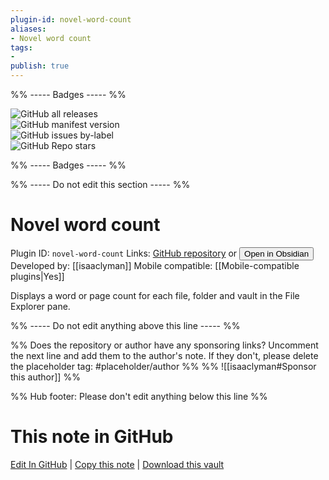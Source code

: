 ```yaml
---
plugin-id: novel-word-count
aliases:
- Novel word count
tags: 
- 
publish: true
---
```


%% ----- Badges ----- %%

![GitHub all releases](https://img.shields.io/github/downloads/isaaclyman/novel-word-count-obsidian/total?color=573E7A&logo=github&style=for-the-badge)   
![GitHub manifest version](https://img.shields.io/github/manifest-json/v/isaaclyman/novel-word-count-obsidian?color=573E7A&logo=github&style=for-the-badge)   
![GitHub issues by-label](https://img.shields.io/github/issues/isaaclyman/novel-word-count-obsidian/help%20wanted?color=573E7A&logo=github&style=for-the-badge)   
![GitHub Repo stars](https://img.shields.io/github/stars/isaaclyman/novel-word-count-obsidian?color=573E7A&logo=github&style=for-the-badge)

%% ----- Badges ----- %%

%% ----- Do not edit this section ----- %%

# Novel word count

Plugin ID: `novel-word-count`
Links: [GitHub repository](https://github.com/isaaclyman/novel-word-count-obsidian) or [<button id=HH>Open in Obsidian</button>](obsidian://show-plugin?id=novel-word-count)
Developed by: [[isaaclyman]]
Mobile compatible: [[Mobile-compatible plugins|Yes]]

Displays a word or page count for each file, folder and vault in the File Explorer pane.

%% ----- Do not edit anything above this line ----- %% 

%% Does the repository or author have any sponsoring links? Uncomment the next line and add them to the author's note. If they don't, please delete the placeholder tag: #placeholder/author %%
%% ![[isaaclyman#Sponsor this author]] %%

%% Hub footer: Please don't edit anything below this line %%

# This note in GitHub

<span class="git-footer">[Edit In GitHub](https://github.dev/obsidian-community/obsidian-hub/blob/main/02%20-%20Community%20Expansions/02.05%20All%20Community%20Expansions/Plugins/novel-word-count.md "git-hub-edit-note") | [Copy this note](https://raw.githubusercontent.com/obsidian-community/obsidian-hub/main/02%20-%20Community%20Expansions/02.05%20All%20Community%20Expansions/Plugins/novel-word-count.md "git-hub-copy-note") | [Download this vault](https://github.com/obsidian-community/obsidian-hub/archive/refs/heads/main.zip "git-hub-download-vault") </span>
